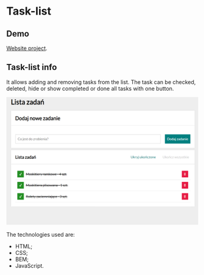 # Task-list

## Demo
[Website project](https://mbigos86.github.io/task-list/).

## Task-list info

It allows adding and removing tasks from the list. 
The task can be checked, deleted, hide or show completed or done all tasks with one button.

![homepage](images/td1.png)

 The technologies used are: 
 - HTML;
 - CSS;
 - BEM;
 - JavaScript.
